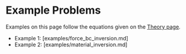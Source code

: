 # Example Problems

Examples on this page follow the equations given on the [Theory page](getting_started/InvOptTheory.md).

- Example 1: [examples/force_bc_inversion.md]
- Example 2: [examples/material_inversion.md]
